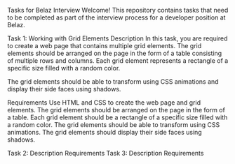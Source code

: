 Tasks for Belaz Interview
Welcome! This repository contains tasks that need to be completed as part of the interview process for a developer position at Belaz.

Task 1: Working with Grid Elements
Description
In this task, you are required to create a web page that contains multiple grid elements. The grid elements should be arranged on the page in the form of a table consisting of multiple rows and columns. Each grid element represents a rectangle of a specific size filled with a random color.

The grid elements should be able to transform using CSS animations and display their side faces using shadows.

Requirements
Use HTML and CSS to create the web page and grid elements.
The grid elements should be arranged on the page in the form of a table.
Each grid element should be a rectangle of a specific size filled with a random color.
The grid elements should be able to transform using CSS animations.
The grid elements should display their side faces using shadows.


Task 2:
Description
Requirements
Task 3:
Description
Requirements